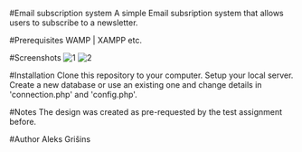 #Email subscription system
A simple Email subsription system that allows users to subscribe to a newsletter.

#Prerequisites
WAMP | XAMPP etc.

#Screenshots
![1](https://user-images.githubusercontent.com/80648656/161957300-a38a65f6-f41c-4c8f-be37-1d39e3002b9e.png)
![2](https://user-images.githubusercontent.com/80648656/161957374-dd57e364-54ed-4691-a77d-1ffe93008527.png)

#Installation
Clone this repository to your computer.
Setup your local server.
Create a new database or use an existing one and change details in 'connection.php' and 'config.php'.

#Notes
The design was created as pre-requested by the test assignment before.

#Author
Aleks Grišins
